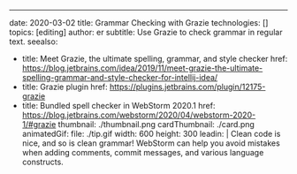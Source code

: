 ---
date: 2020-03-02
title: Grammar Checking with Grazie
technologies: []
topics: [editing]
author: er
subtitle: Use Grazie to check grammar in regular text.
seealso:
- title: Meet Grazie, the ultimate spelling, grammar, and style checker
  href: https://blog.jetbrains.com/idea/2019/11/meet-grazie-the-ultimate-spelling-grammar-and-style-checker-for-intellij-idea/
- title: Grazie plugin
  href: https://plugins.jetbrains.com/plugin/12175-grazie
- title: Bundled spell checker in WebStorm 2020.1
  href: https://blog.jetbrains.com/webstorm/2020/04/webstorm-2020-1/#grazie
thumbnail: ./thumbnail.png
cardThumbnail: ./card.png
animatedGif:
  file: ./tip.gif
  width: 600
  height: 300
leadin: |
  Clean code is nice, and so is clean grammar! WebStorm 
  can help you avoid mistakes when adding comments, commit messages, 
  and various language constructs. 
